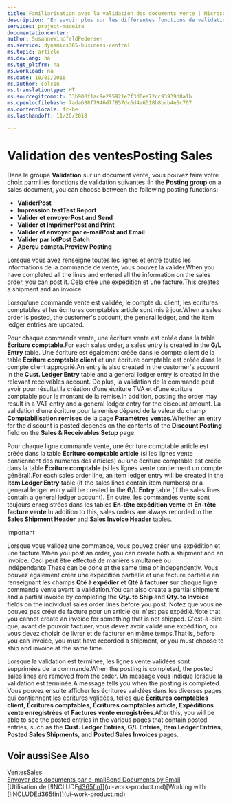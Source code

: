 ```yaml
---
title: Familiarisation avec la validation des documents vente | Microsoft Docs
description: "En savoir plus sur les différentes fonctions de validation pour valider des documents vente."
services: project-madeira
documentationcenter: 
author: SusanneWindfeldPedersen
ms.service: dynamics365-business-central
ms.topic: article
ms.devlang: na
ms.tgt_pltfrm: na
ms.workload: na
ms.date: 10/01/2018
ms.author: solsen
ms.translationtype: HT
ms.sourcegitcommit: 33b900f1ac9e295921e7f3d6ea72cc93939d8a1b
ms.openlocfilehash: 7ada688f7946d7f857dc6d4a6518b8bcb4e5c707
ms.contentlocale: fr-be
ms.lasthandoff: 11/26/2018

---
```

# <a name="posting-sales"></a><span data-ttu-id="18527-103">Validation des ventes</span><span class="sxs-lookup"><span data-stu-id="18527-103">Posting Sales</span></span>
<span data-ttu-id="18527-104">Dans le groupe **Validation** sur un document vente, vous pouvez faire votre choix parmi les fonctions de validation suivantes :</span><span class="sxs-lookup"><span data-stu-id="18527-104">In the **Posting group** on a sales document, you can choose between the following posting functions:</span></span>

* <span data-ttu-id="18527-105">**Valider**</span><span class="sxs-lookup"><span data-stu-id="18527-105">**Post**</span></span>
* <span data-ttu-id="18527-106">**Impression test**</span><span class="sxs-lookup"><span data-stu-id="18527-106">**Test Report**</span></span>
* <span data-ttu-id="18527-107">**Valider et envoyer**</span><span class="sxs-lookup"><span data-stu-id="18527-107">**Post and Send**</span></span>
* <span data-ttu-id="18527-108">**Valider et Imprimer**</span><span class="sxs-lookup"><span data-stu-id="18527-108">**Post and Print**</span></span>
* <span data-ttu-id="18527-109">**Valider et envoyer par e-mail**</span><span class="sxs-lookup"><span data-stu-id="18527-109">**Post and Email**</span></span>
* <span data-ttu-id="18527-110">**Valider par lot**</span><span class="sxs-lookup"><span data-stu-id="18527-110">**Post Batch**</span></span>
* <span data-ttu-id="18527-111">**Aperçu compta.**</span><span class="sxs-lookup"><span data-stu-id="18527-111">**Preview Posting**</span></span>

<span data-ttu-id="18527-112">Lorsque vous avez renseigné toutes les lignes et entré toutes les informations de la commande de vente, vous pouvez la valider.</span><span class="sxs-lookup"><span data-stu-id="18527-112">When you have completed all the lines and entered all the information on the sales order, you can post it.</span></span> <span data-ttu-id="18527-113">Cela crée une expédition et une facture.</span><span class="sxs-lookup"><span data-stu-id="18527-113">This creates a shipment and an invoice.</span></span>

<span data-ttu-id="18527-114">Lorsqu’une commande vente est validée, le compte du client, les écritures comptables et les écritures comptables article sont mis à jour.</span><span class="sxs-lookup"><span data-stu-id="18527-114">When a sales order is posted, the customer's account, the general ledger, and the item ledger entries are updated.</span></span>

<span data-ttu-id="18527-115">Pour chaque commande vente, une écriture vente est créée dans la table **Écriture comptable**.</span><span class="sxs-lookup"><span data-stu-id="18527-115">For each sales order, a sales entry is created in the **G/L Entry** table.</span></span> <span data-ttu-id="18527-116">Une écriture est également créée dans le compte client de la table **Écriture comptable client** et une écriture comptable est créée dans le compte client approprié.</span><span class="sxs-lookup"><span data-stu-id="18527-116">An entry is also created in the customer's account in the **Cust. Ledger Entry** table and a general ledger entry is created in the relevant receivables account.</span></span> <span data-ttu-id="18527-117">De plus, la validation de la commande peut avoir pour résultat la création d’une écriture TVA et d’une écriture comptable pour le montant de la remise.</span><span class="sxs-lookup"><span data-stu-id="18527-117">In addition, posting the order may result in a VAT entry and a general ledger entry for the discount amount.</span></span> <span data-ttu-id="18527-118">La validation d’une écriture pour la remise dépend de la valeur du champ **Comptabilisation remises** de la page **Paramètres ventes**.</span><span class="sxs-lookup"><span data-stu-id="18527-118">Whether an entry for the discount is posted depends on the contents of the **Discount Posting** field on the **Sales & Receivables Setup** page.</span></span>

<span data-ttu-id="18527-119">Pour chaque ligne commande vente, une écriture comptable article est créée dans la table **Écriture comptable article** (si les lignes vente contiennent des numéros des articles) ou une écriture comptable est créée dans la table **Écriture comptable** (si les lignes vente contiennent un compte général).</span><span class="sxs-lookup"><span data-stu-id="18527-119">For each sales order line, an item ledger entry will be created in the **Item Ledger Entry** table (if the sales lines contain item numbers) or a general ledger entry will be created in the **G/L Entry** table (if the sales lines contain a general ledger account).</span></span> <span data-ttu-id="18527-120">En outre, les commandes vente sont toujours enregistrées dans les tables **En-tête expédition vente** et **En-tête facture vente**.</span><span class="sxs-lookup"><span data-stu-id="18527-120">In addition to this, sales orders are always recorded in the **Sales Shipment Header** and **Sales Invoice Header** tables.</span></span>

> [!IMPORTANT]  
>   <span data-ttu-id="18527-121">Lorsque vous validez une commande, vous pouvez créer une expédition et une facture.</span><span class="sxs-lookup"><span data-stu-id="18527-121">When you post an order, you can create both a shipment and an invoice.</span></span> <span data-ttu-id="18527-122">Ceci peut être effectué de manière simultanée ou indépendante.</span><span class="sxs-lookup"><span data-stu-id="18527-122">These can be done at the same time or independently.</span></span> <span data-ttu-id="18527-123">Vous pouvez également créer une expédition partielle et une facture partielle en renseignant les champs **Qté à expédier** et **Qté à facturer** sur chaque ligne commande vente avant la validation.</span><span class="sxs-lookup"><span data-stu-id="18527-123">You can also create a partial shipment and a partial invoice by completing the **Qty. to Ship** and **Qty. to Invoice** fields on the individual sales order lines before you post.</span></span> <span data-ttu-id="18527-124">Notez que vous ne pouvez pas créer de facture pour un article qui n'est pas expédié.</span><span class="sxs-lookup"><span data-stu-id="18527-124">Note that you cannot create an invoice for something that is not shipped.</span></span> <span data-ttu-id="18527-125">C'est-à-dire que, avant de pouvoir facturer, vous devez avoir validé une expédition, ou vous devez choisir de livrer et de facturer en même temps.</span><span class="sxs-lookup"><span data-stu-id="18527-125">That is, before you can invoice, you must have recorded a shipment, or you must choose to ship and invoice at the same time.</span></span>

<span data-ttu-id="18527-126">Lorsque la validation est terminée, les lignes vente validées sont supprimées de la commande.</span><span class="sxs-lookup"><span data-stu-id="18527-126">When the posting is completed, the posted sales lines are removed from the order.</span></span> <span data-ttu-id="18527-127">Un message vous indique lorsque la validation est terminée.</span><span class="sxs-lookup"><span data-stu-id="18527-127">A message tells you when the posting is completed.</span></span> <span data-ttu-id="18527-128">Vous pouvez ensuite afficher les écritures validées dans les diverses pages qui contiennent les écritures validées, telles que **Écritures comptables client**, **Écritures comptables**, **Écritures comptables article**, **Expéditions vente enregistrées** et **Factures vente enregistrées**.</span><span class="sxs-lookup"><span data-stu-id="18527-128">After this, you will be able to see the posted entries in the various pages that contain posted entries, such as the **Cust. Ledger Entries**, **G/L Entries**, **Item Ledger Entries**, **Posted Sales Shipments**, and **Posted Sales Invoices** pages.</span></span>

## <a name="see-also"></a><span data-ttu-id="18527-129">Voir aussi</span><span class="sxs-lookup"><span data-stu-id="18527-129">See Also</span></span>
[<span data-ttu-id="18527-130">Ventes</span><span class="sxs-lookup"><span data-stu-id="18527-130">Sales</span></span>](sales-manage-sales.md)  
[<span data-ttu-id="18527-131">Envoyer des documents par e-mail</span><span class="sxs-lookup"><span data-stu-id="18527-131">Send Documents by Email</span></span>](ui-how-send-documents-email.md)  
<span data-ttu-id="18527-132">[Utilisation de [!INCLUDE[d365fin](includes/d365fin_md.md)]](ui-work-product.md)</span><span class="sxs-lookup"><span data-stu-id="18527-132">[Working with [!INCLUDE[d365fin](includes/d365fin_md.md)]](ui-work-product.md)</span></span>


